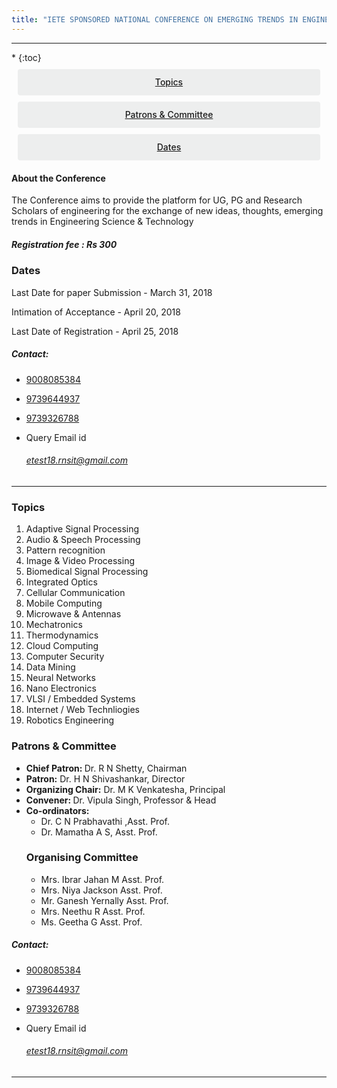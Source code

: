 ```yaml
---
title: "IETE SPONSORED NATIONAL CONFERENCE ON EMERGING TRENDS IN ENGINEERING SCIENCE & TECHNOLOGY"
---
```


<div>


<style>
.button {
  display: flex;
  overflow: hidden;

  margin: 10px;
  padding: 12px 12px;

  cursor: pointer;
  user-select: none;
  transition: all 60ms ease-in-out;
  text-align: center;
  white-space: nowrap;
  text-decoration: none !important;
  text-transform: none;
  text-transform: capitalize;

  color: #fff;
  border: 0 none;
  border-radius: 4px;

  font-size: 14px;
  font-weight: 500;
  line-height: 1.3;

  -webkit-appearance: none;
  -moz-appearance:    none;
  appearance:         none;
 
  justify-content: center;
  align-items: center;
  flex: 0 0 160px;

  &:hover {
    transition: all 60ms ease;

    opacity: .85;
  }
  
  &:active {
    transition: all 60ms ease;
    opacity: .75;
  }
  
  &:focus {
    outline: 1px dotted #959595;
    outline-offset: -4px;
  }
}

.button.-regular {
  color: #202129;
  background-color: #edeeee;
  
  &:hover {
    color: #202129;
    background-color: #e1e2e2;
    opacity: 1;
  }
  
  &:active {
    background-color: #d5d6d6;
    opacity: 1;
  }
}


.ce {
    margin: auto;
    width: 60%;
}


</style>

<hr>

<p>
</p>


<nav class="toc" markdown="1">
*   
{:toc}
</nav>


<div class='button -regular center'>
<a target="_blank" href="#topics">Topics</a>

</div>
<div class='button -regular center'>
<a target="_blank" href="#Patrons">Patrons & Committee</a>
</div>

<div class='button -regular center'>
<a target="_blank" href="#dates">Dates</a>
</div>


<h4> About the Conference </h4>

The Conference aims to provide the platform for UG, PG and Research 
Scholars of engineering for the exchange of new ideas, thoughts, 
emerging  trends in Engineering Science & Technology


<h5><b>Registration fee</b> : Rs 300</h5>

<div id="dates">
  <h3> Dates </h3>
<p>Last Date for paper Submission  - March 31, 2018</p>
<p>Intimation of Acceptance             - April 20, 2018</p>
<p>Last Date of Registration              - April 25, 2018</p>
</div>


<h5> Contact: </h5>

* <a href="tel:9008085384">9008085384</a><p></p>

* <a href="tel:9739644937">9739644937</a><p></p>

* <a href="tel:9739326788">9739326788</a><p></p>

* Query Email id   <a href="mailto:{{ site.email }}"><h6>etest18.rnsit@gmail.com</h4></a>
<hr>


<div id="topics">
  <h3> Topics </h3>
  <ol>
<li>Adaptive Signal Processing</li>
<li>Audio & Speech Processing</li>
<li>Pattern recognition</li>
<li>Image & Video Processing</li>
<li>Biomedical Signal Processing</li>
<li>Integrated Optics</li>
<li>Cellular Communication</li>
<li>Mobile Computing</li>
<li>Microwave & Antennas</li>
<li>Mechatronics</li>
<li>Thermodynamics</li>
<li>Cloud Computing </li>
<li>Computer Security</li>
<li>Data Mining</li>
<li>Neural Networks</li>
<li>Nano Electronics</li>
<li>VLSI / Embedded Systems</li>
<li>Internet / Web Technliogies</li>
<li>Robotics Engineering</li>
</ol>
</div>


<div id="Patrons">
  <h3> Patrons & Committee </h3>
  <ul>

<li><b>Chief Patron: </b> Dr. R N Shetty, Chairman</li>

<li><b>Patron:</b> Dr. H N Shivashankar, Director</li>

<li><b>Organizing Chair:</b> Dr. M K Venkatesha, Principal</li>

<li><b>Convener: </b> Dr. Vipula Singh, Professor & Head</li>

<li><b>Co-ordinators: </b>
<ul>
  <li>Dr. C N Prabhavathi ,Asst. Prof.</li>

<li>Dr. Mamatha A S, Asst. Prof.</li>
</ul>
</li>



<div id="organising">
  <h3>Organising Committee </h3>
<ul>
<li>Mrs. Ibrar Jahan M                       Asst. Prof. </li>

<li>Mrs. Niya Jackson                        Asst. Prof. </li>

<li>Mr.  Ganesh Yernally                     Asst. Prof. </li>

<li>Mrs. Neethu R                            Asst. Prof. </li>

<li>Ms. Geetha G                             Asst. Prof. </li>

</ul>



</div>

</div>

<h5> Contact: </h5>

* <a href="tel:9008085384">9008085384</a><p></p>

* <a href="tel:9739644937">9739644937</a><p></p>

* <a href="tel:9739326788">9739326788</a><p></p>

* Query Email id   <a href="mailto:{{ site.email }}"><h6>etest18.rnsit@gmail.com</h4></a>
<hr>



